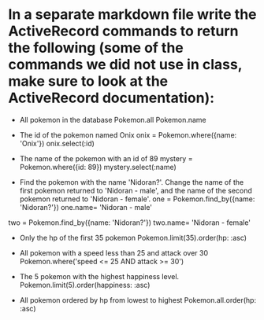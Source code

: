 # In a separate markdown file write the ActiveRecord commands to return the following (some of the commands we did not use in class, make sure to look at the ActiveRecord documentation):

- All pokemon in the database
Pokemon.all
Pokemon.name

- The id of the pokemon named Onix
onix = Pokemon.where({name: 'Onix'})
onix.select(:id)

- The name of the pokemon with an id of 89
mystery = Pokemon.where({id: 89})
mystery.select(:name)

- Find the pokemon with the name 'Nidoran?'. Change the name of the first pokemon returned to 'Nidoran - male', and the name of the second pokemon returned to 'Nidoran - female'.
one = Pokemon.find_by({name: 'Nidoran?'})
one.name= 'Nidoran - male'

two = Pokemon.find_by({name: 'Nidoran?'})
two.name= 'Nidoran - female'


- Only the hp of the first 35 pokemon
Pokemon.limit(35).order(hp: :asc)

- All pokemon with a speed less than 25 and attack over 30
Pokemon.where('speed <= 25 AND attack >= 30')

- The 5 pokemon with the highest happiness level.
Pokemon.limit(5).order(happiness: :asc)

- All pokemon ordered by hp from lowest to highest
Pokemon.all.order(hp: :asc)
